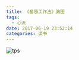 ```yaml
---
title: 《番茄工作法》脑图
tags:
  - 心流
date: 2017-06-19 23:52:14
categories: 读书
---
```


![tps](http://www.jeffxue.cn/img/20170619_番茄工作法.png)
